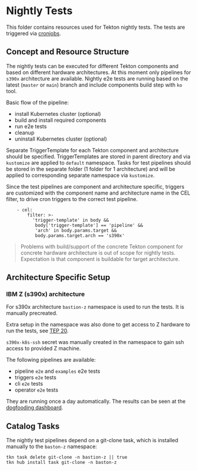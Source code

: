 # Nightly Tests

This folder contains resources used for Tekton nightly tests.
The tests are triggered via [cronjobs](../../cronjobs/dogfooding/nightly-tests).

## Concept and Resource Structure

The nightly tests can be executed for different Tekton components and
based on different hardware architectures. At this moment only pipelines
for `s390x` architecture are available.
Nightly e2e tests are running based on the latest (`master` or `main`)
branch and include components build step with `ko` tool.

Basic flow of the pipeline:
- install Kubernetes cluster (optional)
- build and install required components
- run e2e tests
- cleanup
- uninstall Kubernetes cluster (optional)

Separate TriggerTemplate for each Tekton component and architecture
should be specified.
TriggerTemplates are stored in parent directory and via `kustomize`
are applied to `default` namespace. Tasks for test pipelines should
be stored in the separate folder (1 folder for 1 architecture) and
will be applied to corresponding separate namespace via `kustomize`.

Since the test pipelines are component and architecture specific, triggers
are customized with the component name and architecture name in the CEL
filter, to drive cron triggers to the correct test pipeline.

```
    - cel:
        filter: >-
          'trigger-template' in body &&
           body['trigger-template'] == 'pipeline' &&
           'arch' in body.params.target &&
           body.params.target.arch == 's390x'
```

> Problems with build/support of the concrete Tekton component for
  concrete hardware architecture is out of scope for nightly tests.
  Expectation is that component is buildable for target architecture.

## Architecture Specific Setup

### IBM Z (s390x) architecture

For s390x architecture `bastion-z` namespace is used to run the tests.
It is manually precreated.

Extra setup in the namespace was also done to get access to Z hardware
to run the tests, see [TEP 20](https://github.com/tektoncd/community/blob/main/teps/0020-s390x-support.md).

`s390x-k8s-ssh` secret was manually created in the namespace to gain
ssh access to provided Z machine.

The following pipelines are available:
- pipeline `e2e` and `examples` e2e tests
- triggers `e2e` tests
- cli `e2e` tests
- operator `e2e` tests

They are running once a day automatically. The results can be seen
at the [dogfooding dashboard](https://dashboard.dogfooding.tekton.dev/#/namespaces/bastion-z/pipelineruns).

## Catalog Tasks

The nightly test pipelines depend on a git-clone task, which is installed
manually to the `baston-z` namespace:

```shell
tkn task delete git-clone -n bastion-z || true
tkn hub install task git-clone -n baston-z
```
